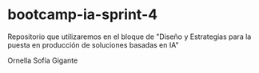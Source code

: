 # bootcamp-ia-sprint-4
Repositorio que utilizaremos en el bloque de "Diseño y Estrategias para la puesta en producción de soluciones basadas en IA"


Ornella Sofía Gigante
